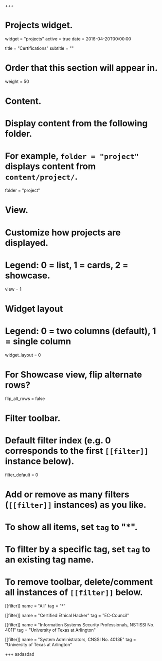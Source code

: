 +++
# Projects widget.
widget = "projects"
active = true
date = 2016-04-20T00:00:00

title = "Certifications"
subtitle = ""

# Order that this section will appear in.
weight = 50

# Content.
# Display content from the following folder.
# For example, `folder = "project"` displays content from `content/project/`.
folder = "project"

# View.
# Customize how projects are displayed.
# Legend: 0 = list, 1 = cards, 2 = showcase.
view = 1

# Widget layout
# Legend: 0 = two columns (default), 1 = single column
widget_layout = 0

# For Showcase view, flip alternate rows?
flip_alt_rows = false

# Filter toolbar.

# Default filter index (e.g. 0 corresponds to the first `[[filter]]` instance below).
filter_default = 0

# Add or remove as many filters (`[[filter]]` instances) as you like.
# To show all items, set `tag` to "*".
# To filter by a specific tag, set `tag` to an existing tag name.
# To remove toolbar, delete/comment all instances of `[[filter]]` below.
[[filter]]
  name = "All"
  tag = "*"

[[filter]]
  name = "Certified Ethical Hacker"
  tag = "EC-Council"

[[filter]]
  name = "Information Systems Security Professionals, NSTISSI No. 4011"
  tag = "University of Texas at Arlington"
  
[[filter]]
  name = "System Administrators, CNSSI No. 4013E"
  tag = "University of Texas at Arlington"

+++
asdasdad
